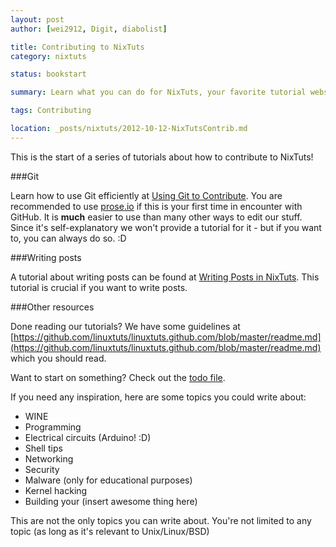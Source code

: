 ```yaml
---
layout: post
author: [wei2912, Digit, diabolist]

title: Contributing to NixTuts
category: nixtuts

status: bookstart

summary: Learn what you can do for NixTuts, your favorite tutorial website! We've stripped in our own tutorials as to how you can contribute to us! Not only do you contribute to our website, you also contribue to the Open Source world, the Free Software world and of course, GNU/Linux.

tags: Contributing

location: _posts/nixtuts/2012-10-12-NixTutsContrib.md
---
```


This is the start of a series of tutorials about how to contribute to NixTuts!

###Git

Learn how to use Git efficiently at [Using Git to Contribute](/nixtuts/NixTutsContrib-Git.html). You are recommended to use [prose.io](http://prose.io) if this is your first time in encounter with GitHub. It is **much** easier to use than many other ways to edit our stuff. Since it's self-explanatory we won't provide a tutorial for it - but if you want to, you can always do so. :D 

###Writing posts

A tutorial about writing posts can be found at [Writing Posts in NixTuts](/nixtuts/NixTutsContrib-Posts.html). This tutorial is crucial if you want to write posts.

###Other resources

Done reading our tutorials? We have some guidelines at [https://github.com/linuxtuts/linuxtuts.github.com/blob/master/readme.md](https://github.com/linuxtuts/linuxtuts.github.com/blob/master/readme.md) which you should read.

Want to start on something? Check out the [todo file](https://github.com/linuxtuts/linuxtuts.github.com/blob/master/todo).

If you need any inspiration, here are some topics you could write about:

- WINE
- Programming
- Electrical circuits (Arduino! :D)
- Shell tips
- Networking
- Security
- Malware (only for educational purposes)
- Kernel hacking
- Building your (insert awesome thing here)

This are not the only topics you can write about. You're not limited to any topic (as long as it's relevant to Unix/Linux/BSD)
